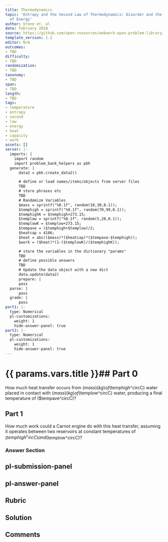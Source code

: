 ```yaml
---
title: Thermodynamics
topic: 'Entropy and the Second Law of Thermodynamics: Disorder and the Unavailability
  of Energy'
author: Urone et. al
date: February 2018
source: https://github.com/open-resources/webwork-open-problem-library/tree/master/Contrib/BrockPhysics/College_Physics_Urone/15.Thermodynamics/Entropy_and_the_Second_Law_of_Thermodynamics_Disorder_and_the_Unavailability_of_Energy/NU_U17-15-06-010.pg
template_version: 1.2
editor: N/A
outcomes:
- TBD
difficulty:
- TBD
randomization:
- TBD
taxonomy:
- TBD
span:
- TBD
length:
- TBD
tags:
- temperature
- entropy
- second
- law
- energy
- heat
- capacity
- work
assets: []
server: |-
  imports: |
    import random
    import problem_bank_helpers as pbh
  generate: |
      data2 = pbh.create_data2()

      # define or load names/items/objects from server files
      TBD
      # store phrases etc
      TBD
      # Randomize Variables
      $mass = sprintf("%0.1f", random(10,30,0.1));
      $temphigh = sprintf("%0.1f", random(70,99,0.1));
      $temphighK = $temphigh+273.15;
      $templow = sprintf("%0.1f", random(5,20,0.1));
      $templowK = $templow+273.15;
      $tempave = ($temphigh+$templow)/2;
      $heatcap = 4186;
      $heat = abs(($mass)*($heatcap)*($tempave-$temphigh));
      $work = ($heat)*(1-($templowK)/($temphighK));

      # store the variables in the dictionary "params"
      TBD
      # define possible answers
      TBD
      # Update the data object with a new dict
      data.update(data2)
      prepare: |
      pass
  parse: |
      pass
  grade: |
      pass
part1: |-
  type: Numerical
  pl-customizations:
    weight: 1
    hide-answer-panel: true
part2: |-
  type: Numerical
  pl-customizations:
    weight: 1
    hide-answer-panel: true
---
```


# {{ params.vars.title }}## Part 0 
How much heat transfer occurs from ($mass) (kg) of ($temphigh^circC) water placed in contact with ($mass) (kg) of ($templow^circC) water, producing a final temperature of ($tempave^circC)? 
## Part 1 
How much work could a Carnot engine do with this heat transfer, assuming it operates between two reservoirs at constant temperatures of ($temphigh^circC) and ($templow^circC)? 


### Answer Section 


## pl-submission-panel 


## pl-answer-panel 


## Rubric 


## Solution 


## Comments 


